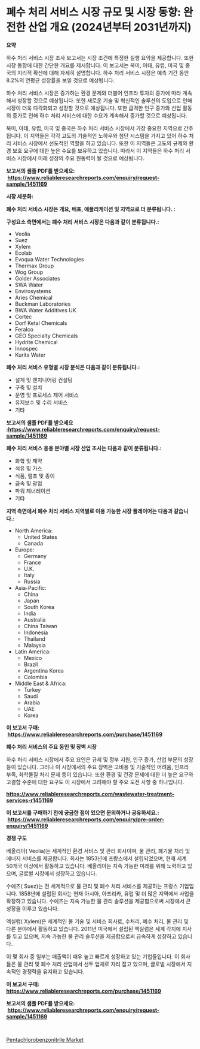 <p><h1>폐수 처리 서비스 시장 규모 및 시장 동향: 완전한 산업 개요 (2024년부터 2031년까지)</h1></p><p><strong>요약</strong></p>
<p><p>하수 처리 서비스 시장 조사 보고서는 시장 조건에 특정한 실행 요약을 제공합니다. 또한 시장 동향에 대한 간단한 개요를 제시합니다. 이 보고서는 북미, 아태, 유럽, 미국 및 중국의 지리적 확산에 대해 자세히 설명합니다. 하수 처리 서비스 시장은 예측 기간 동안 8.2%의 연평균 성장률을 보일 것으로 예상됩니다.</p><p>하수 처리 서비스 시장은 증가하는 환경 문제와 더불어 인프라 투자의 증가에 따라 계속해서 성장할 것으로 예상됩니다. 또한 새로운 기술 및 혁신적인 솔루션의 도입으로 인해 시장이 더욱 다각화되고 성장할 것으로 예상됩니다. 또한 급격한 인구 증가와 산업 활동의 증가로 인해 하수 처리 서비스에 대한 수요가 계속해서 증가할 것으로 예상됩니다.</p><p>북미, 아태, 유럽, 미국 및 중국은 하수 처리 서비스 시장에서 가장 중요한 지역으로 간주됩니다. 이 지역들은 각각 고도의 기술적인 노하우와 첨단 시스템을 가지고 있어 하수 처리 서비스 시장에서 선도적인 역할을 하고 있습니다. 또한 이 지역들은 고도의 규제와 환경 보호 요구에 대한 높은 수요를 보유하고 있습니다. 따라서 이 지역들은 하수 처리 서비스 시장에서 미래 성장의 주요 원동력이 될 것으로 예상됩니다.</p></p>
<p><strong>보고서의 샘플 PDF를 받으세요: &nbsp;<a href="https://www.reliableresearchreports.com/enquiry/request-sample/1451169">https://www.reliableresearchreports.com/enquiry/request-sample/1451169</a></strong></p>
<p><strong>시장 세분화:</strong></p>
<p><strong> 폐수 처리 서비스 시장은 개요, 배포, 애플리케이션 및 지역으로 더 분류됩니다. :</strong></p>
<p><strong>구성요소 측면에서는 폐수 처리 서비스 시장은 다음과 같이 분류됩니다.:</strong></p>
<p><ul><li>Veolia</li><li>Suez</li><li>Xylem</li><li>Ecolab</li><li>Evoqua Water Technologies</li><li>Thermax Group</li><li>Wog Group</li><li>Golder Associates</li><li>SWA Water</li><li>Envirosystems</li><li>Aries Chemical</li><li>Buckman Laboratories</li><li>BWA Water Additives UK</li><li>Cortec</li><li>Dorf Ketal Chemicals</li><li>Feralco</li><li>GEO Specialty Chemicals</li><li>Hydrite Chemical</li><li>Innospec</li><li>Kurita Water</li></ul></p>
<p><strong> 폐수 처리 서비스 유형별 시장 분석은 다음과 같이 분류됩니다.:</strong></p>
<p><ul><li>설계 및 엔지니어링 컨설팅</li><li>구축 및 설치</li><li>운영 및 프로세스 제어 서비스</li><li>유지보수 및 수리 서비스</li><li>기타</li></ul></p>
<p><strong>보고서의 샘플 PDF를 받으세요 :<a href="https://www.reliableresearchreports.com/enquiry/request-sample/1451169">https://www.reliableresearchreports.com/enquiry/request-sample/1451169</a></strong></p>
<p><strong> 폐수 처리 서비스 응용 분야별 시장 산업 조사는 다음과 같이 분류됩니다.:</strong></p>
<p><ul><li>화학 및 제약</li><li>석유 및 가스</li><li>식품, 펄프 및 종이</li><li>금속 및 광업</li><li>파워 제너레이션</li><li>기타</li></ul></p>
<p><strong>지역 측면에서 폐수 처리 서비스 지역별로 이용 가능한 시장 플레이어는 다음과 같습니다.:</strong></p>
<p><ul>
    <li>
        North America:
        <ul>
            <li>United States</li>
            <li>Canada</li>
        </ul>
    </li>
    <li>
        Europe:
        <ul>
            <li>Germany</li>
            <li>France</li>
            <li>U.K.</li>
            <li>Italy</li>
            <li>Russia</li>
        </ul>
    </li>
    <li>
        Asia-Pacific:
        <ul>
            <li>China</li>
            <li>Japan</li>
            <li>South Korea</li>
            <li>India</li>
            <li>Australia</li>
            <li>China Taiwan</li>
            <li>Indonesia</li>
            <li>Thailand</li>
            <li>Malaysia</li>
        </ul>
    </li>
    <li>
        Latin America:
        <ul>
            <li>Mexico</li>
            <li>Brazil</li>
            <li>Argentina Korea</li>
            <li>Colombia</li>
        </ul>
    </li>
    <li>
        Middle East & Africa:
        <ul>
            <li>Turkey</li>
            <li>Saudi</li>
            <li>Arabia</li>
            <li>UAE</li>
            <li>Korea</li>
        </ul>
    </li>
    </ul></p>
<p><strong>이 보고서 구매: &nbsp;<a href="https://www.reliableresearchreports.com/purchase/1451169">https://www.reliableresearchreports.com/purchase/1451169</a></strong></p>
<p><strong>폐수 처리 서비스의 주요 동인 및 장벽 시장</strong></p>
<p><p>하수 처리 서비스 시장에서 주요 요인은 규제 및 정부 지원, 인구 증가, 산업 부문의 성장 등이 있습니다. 그러나 이 시장에서의 주요 장벽은 고비용 및 기술적인 어려움, 인프라 부족, 화학물질 처리 문제 등이 있습니다. 또한 환경 및 건강 문제에 대한 더 높은 요구와 고결합 수준에 대한 요구도 이 시장에서 고려해야 할 주요 도전 사항 중 하나입니다.</p></p>
<p><strong><a href="https://www.reliableresearchreports.com/wastewater-treatment-services-r1451169">https://www.reliableresearchreports.com/wastewater-treatment-services-r1451169</a></strong></p>
<p><strong>이 보고서를 구매하기 전에 궁금한 점이 있으면 문의하거나 공유하세요.: &nbsp;<a href="https://www.reliableresearchreports.com/enquiry/pre-order-enquiry/1451169">https://www.reliableresearchreports.com/enquiry/pre-order-enquiry/1451169</a></strong></p>
<p><strong>경쟁 구도</strong></p>
<p><p>베올리아( Veolia)는 세계적인 환경 서비스 및 관리 회사이며, 물 관리, 폐기물 처리 및 에너지 서비스를 제공합니다. 회사는 1853년에 프랑스에서 설립되었으며, 현재 세계 50개국 이상에서 활동하고 있습니다. 베올리아는 지속 가능한 미래를 위해 노력하고 있으며, 글로벌 시장에서 성장하고 있습니다.</p><p>수에즈( Suez)는 전 세계적으로 물 관리 및 폐수 처리 서비스를 제공하는 프랑스 기업입니다. 1858년에 설립된 회사는 현재 아시아, 아프리카, 유럽 및 더 많은 지역에서 사업을 확장하고 있습니다. 수에즈는 지속 가능한 물 관리 솔루션을 제공함으로써 시장에서 큰 성장을 이루고 있습니다.</p><p>엑실럼( Xylem)은 세계적인 물 기술 및 서비스 회사로, 수처리, 폐수 처리, 물 관리 및 다른 분야에서 활동하고 있습니다. 2011년 미국에서 설립된 엑실럼은 세계 각지에 지사를 두고 있으며, 지속 가능한 물 관리 솔루션을 제공함으로써 급속하게 성장하고 있습니다.</p><p>이 몇 회사 중 일부는 매출액이 매우 높고 빠르게 성장하고 있는 기업들입니다. 이 회사들은 물 관리 및 폐수 처리 산업에서 선두 업체로 자리 잡고 있으며, 글로벌 시장에서 지속적인 경쟁력을 유지하고 있습니다.</p></p>
<p><strong>이 보고서 구매: &nbsp; <a href="https://www.reliableresearchreports.com/purchase/1451169">https://www.reliableresearchreports.com/purchase/1451169</a></strong></p>
<p><strong>보고서의 샘플 PDF를 받으세요: &nbsp;<a href="https://www.reliableresearchreports.com/enquiry/request-sample/1451169">https://www.reliableresearchreports.com/enquiry/request-sample/1451169</a></strong><strong></strong></p>
<p>&nbsp;</p>
<p><p><a href="https://fearless-okapi-6c8.notion.site/Pentachlorobenzonitrile-Market-Research-Report-The-Key-To-Successful-Business-Strategy-Forecasted-f-9498d1c99bed4b3fb444924300f7f5ce">Pentachlorobenzonitrile Market</a></p></p>